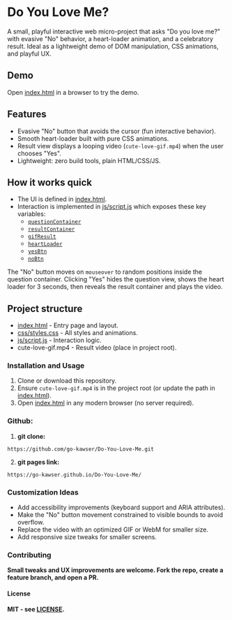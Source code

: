 # Do You Love Me?

A small, playful interactive web micro-project that asks "Do you love me?" with evasive "No" behavior, a heart-loader animation, and a celebratory result. Ideal as a lightweight demo of DOM manipulation, CSS animations, and playful UX.

## Demo

Open [index.html](index.html) in a browser to try the demo.

## Features

- Evasive "No" button that avoids the cursor (fun interactive behavior).
- Smooth heart-loader built with pure CSS animations.
- Result view displays a looping video (`cute-love-gif.mp4`) when the user chooses "Yes".
- Lightweight: zero build tools, plain HTML/CSS/JS.

## How it works quick

- The UI is defined in [index.html](index.html).
- Interaction is implemented in [js/script.js](js/script.js) which exposes these key variables:
  - [`questionContainer`](js/script.js)
  - [`resultContainer`](js/script.js)
  - [`gifResult`](js/script.js)
  - [`heartLoader`](js/script.js)
  - [`yesBtn`](js/script.js)
  - [`noBtn`](js/script.js)

The "No" button moves on `mouseover` to random positions inside the question container. Clicking "Yes" hides the question view, shows the heart loader for 3 seconds, then reveals the result container and plays the video.

## Project structure

- [index.html](index.html) - Entry page and layout.
- [css/styles.css](css/styles.css) - All styles and animations.
- [js/script.js](js/script.js) - Interaction logic.
- cute-love-gif.mp4 - Result video (place in project root).

### Installation and Usage

1. Clone or download this repository.
2. Ensure `cute-love-gif.mp4` is in the project root (or update the path in [index.html](index.html)).
3. Open [index.html](index.html) in any modern browser (no server required).

### Github:

1. **git clone:**

```
https://github.com/go-kawser/Do-You-Love-Me.git
```

2. **git pages link:**

```
https://go-kawser.github.io/Do-You-Love-Me/
```

### Customization Ideas

- Add accessibility improvements (keyboard support and ARIA attributes).
- Make the "No" button movement constrained to visible bounds to avoid overflow.
- Replace the video with an optimized GIF or WebM for smaller size.
- Add responsive size tweaks for smaller screens.

### Contributing

**Small tweaks and UX improvements are welcome. Fork the repo, create a feature branch, and open a PR.**

#### License

**MIT - see [LICENSE](LICENSE).**
